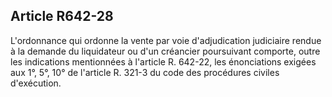 Article R642-28
----
L'ordonnance qui ordonne la vente par voie d'adjudication judiciaire rendue à la
demande du liquidateur ou d'un créancier poursuivant comporte, outre les
indications mentionnées à l'article R. 642-22, les énonciations exigées aux 1°,
5°, 10° de l'article R. 321-3 du code des procédures civiles d'exécution.
